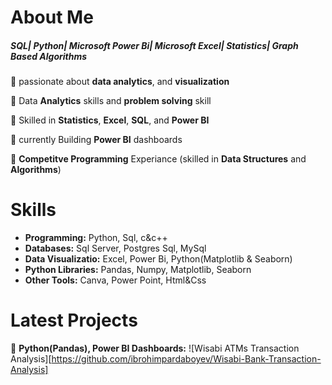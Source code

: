# About Me 
##### SQL| Python| Microsoft Power Bi| Microsoft Excel| Statistics| Graph Based Algorithms
🔹 passionate about **data analytics**, and **visualization**

🔹 Data **Analytics** skills and **problem solving** skill 

🔹 Skilled in **Statistics**, **Excel**, **SQL**, and **Power BI**

🔹 currently Building **Power BI** dashboards

🔹 **Competitve Programming** Experiance (skilled in **Data Structures** and **Algorithms**)

# Skills

- **Programming:** Python, Sql, c&c++
- **Databases:** Sql Server, Postgres Sql, MySql
- **Data Visualizatio:** Excel, Power Bi, Python(Matplotlib & Seaborn)
- **Python Libraries:** Pandas, Numpy, Matplotlib, Seaborn
- **Other Tools:** Canva, Power Point, Html&Css

# Latest Projects 

🔸 **Python(Pandas), Power BI Dashboards:** ![Wisabi ATMs Transaction Analysis][https://github.com/ibrohimpardaboyev/Wisabi-Bank-Transaction-Analysis]

